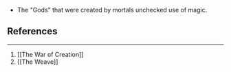 
- The "Gods" that were created by mortals unchecked use of magic.
## References
---
1. [[The War of Creation]]
2. [[The Weave]]